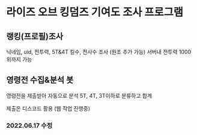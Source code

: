 # 라이즈 오브 킹덤즈 기여도 조사 프로그램
## 랭킹(프로필)조사 
닉네임, uid, 전투력, 5T&4T 킬수, 전사수 조사 (원조 추가 가능)
서버내 전투력 1000위까지 가능

## 영령전 수집&분석 봇
영령전을 제출받아 자동으로 분석
5T, 4T, 3T이하로 분류하고 합계

제출은 디스코드 활용
(웹 작업 진행중)

### 2022.06.17 수정



